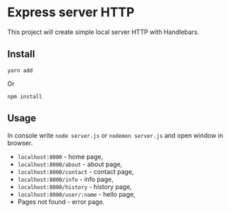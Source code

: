 # Express server HTTP

This project will create simple local server HTTP with Handlebars.

## Install

`yarn add`

Or

`npm install`

## Usage

In console write `node server.js` or `nodemon server.js` and open window in browser.
  - `localhost:8000` - home page,
  - `localhost:8000/about` - about page,
  - `localhost:8000/contact` - contact page,
  - `localhost:8000/info` - info page,
  - `localhost:8000/history` - history page,
  - `localhost:8000/user/:name` - hello page,
  - Pages not found - error page.
  


